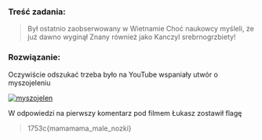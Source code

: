 ### Treść zadania:

> Był ostatnio zaobserwowany w Wietnamie 
> Choć naukowcy myśleli, że już dawno wyginął
> Znany również jako Kanczyl srebrnogrzbiety!

### Rozwiązanie: 

Oczywiście odszukać trzeba było na YouTube wspaniały utwór o myszojeleniu

[![myszojelen](https://img.youtube.com/vi/92p6kervcak/0.jpg)](https://www.youtube.com/watch?v=92p6kervcak)

W odpowiedzi na pierwszy komentarz pod filmem Łukasz zostawił flagę

> 1753c{mamamama_male_nozki}
